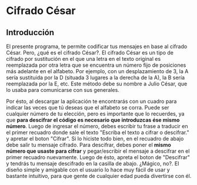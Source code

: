 # Cifrado César
## Introducción
El presente programa, te permite codificar tus mensajes en base al cifrado César. Pero, ¿qué es el cifrado César?.
El cifrado César es un tipo de cifrado por sustitución en el que una letra en el texto original es reemplazada por otra letra que se encuentra un número fijo de posiciones más adelante en el alfabeto. Por ejemplo, con un desplazamiento de 3, la A sería sustituida por la D (situada 3 lugares a la derecha de la A), la B sería reemplazada por la E, etc. Este método debe su nombre a Julio César, que lo usaba para comunicarse con sus generales.

Por ésto, al descargar la aplicación te encontrarás con un cuadro para indicar las veces que tú deseas que el alfabeto se corra. Puede ser cualquier número de tu elección, pero es importante que lo recuerdes, ya que **para descifrar el código es necesario que introduzcas ése mismo número**. Luego de ingresar el número, debes escribir tu frase a traducir en el primer recuadro donde sale el texto "Escriba el texto a cifrar o descifrar." y apretar el boton "Cifrar". Si lo hiciste todo bien, en el recuadro de abajo debe salir tu mensaje cifrado.
Para descifrar, debes poner el **mismo número que usaste para cifrar** y pegar/escribir el mensaje a descifrar en el primer recuadro nuevamente. Luego de ésto, apreta el boton de "Descifrar" y tendrás tu mensaje descifrado en la casilla de abajo.
¿Mágico, no?. El diseño simple y amigable con el usuario lo hace muy fácil de usar y bastante intuitivo, para que gente de cualquier edad pueda divertirse con él.
